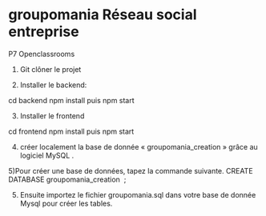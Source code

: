 # groupomania Réseau social entreprise
P7 Openclassrooms

1) Git clôner le projet 

2) Installer le backend:

cd backend
npm install 
puis npm start 

3) Installer le frontend

cd frontend
npm install 
puis npm start 

4) créer localement la base de donnée « groupomania_creation » grâce au logiciel MySQL .

5)Pour créer une base de données, tapez la commande suivante. 
CREATE DATABASE groupomania_creation  ;

5) Ensuite importez le fichier groupomania.sql dans votre base de donnée Mysql pour créer les tables. 
    